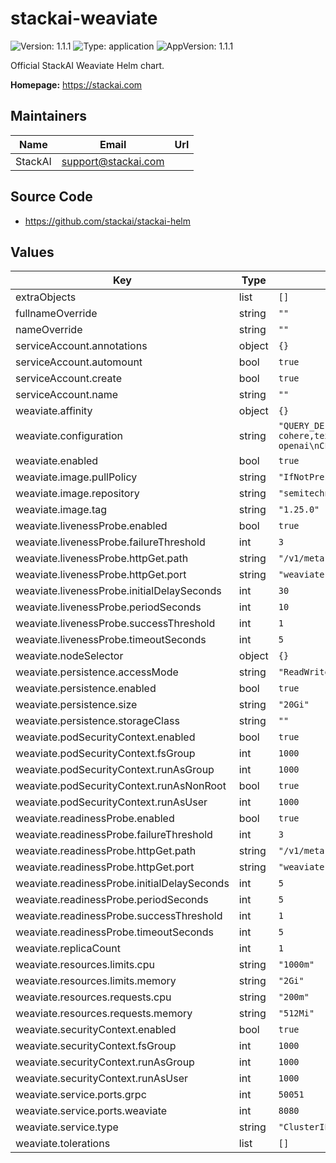# stackai-weaviate

![Version: 1.1.1](https://img.shields.io/badge/Version-1.1.1-informational?style=flat-square) ![Type: application](https://img.shields.io/badge/Type-application-informational?style=flat-square) ![AppVersion: 1.1.1](https://img.shields.io/badge/AppVersion-1.1.1-informational?style=flat-square)

Official StackAI Weaviate Helm chart.

**Homepage:** <https://stackai.com>

## Maintainers

| Name | Email | Url |
| ---- | ------ | --- |
| StackAI | <support@stackai.com> |  |

## Source Code

* <https://github.com/stackai/stackai-helm>

## Values

| Key | Type | Default | Description |
|-----|------|---------|-------------|
| extraObjects | list | `[]` |  |
| fullnameOverride | string | `""` |  |
| nameOverride | string | `""` |  |
| serviceAccount.annotations | object | `{}` |  |
| serviceAccount.automount | bool | `true` |  |
| serviceAccount.create | bool | `true` |  |
| serviceAccount.name | string | `""` |  |
| weaviate.affinity | object | `{}` |  |
| weaviate.configuration | string | `"QUERY_DEFAULTS_LIMIT=25\nAUTHENTICATION_ANONYMOUS_ACCESS_ENABLED=true\nPERSISTENCE_DATA_PATH=./data\nDEFAULT_VECTORIZER_MODULE=none\nENABLE_MODULES=text2vec-cohere,text2vec-huggingface,text2vec-palm,text2vec-openai,generative-openai,generative-cohere,generative-palm,ref2vec-centroid,reranker-cohere,qna-openai\nCLUSTER_HOSTNAME=node1\n"` |  |
| weaviate.enabled | bool | `true` |  |
| weaviate.image.pullPolicy | string | `"IfNotPresent"` |  |
| weaviate.image.repository | string | `"semitechnologies/weaviate"` |  |
| weaviate.image.tag | string | `"1.25.0"` |  |
| weaviate.livenessProbe.enabled | bool | `true` |  |
| weaviate.livenessProbe.failureThreshold | int | `3` |  |
| weaviate.livenessProbe.httpGet.path | string | `"/v1/meta"` |  |
| weaviate.livenessProbe.httpGet.port | string | `"weaviate"` |  |
| weaviate.livenessProbe.initialDelaySeconds | int | `30` |  |
| weaviate.livenessProbe.periodSeconds | int | `10` |  |
| weaviate.livenessProbe.successThreshold | int | `1` |  |
| weaviate.livenessProbe.timeoutSeconds | int | `5` |  |
| weaviate.nodeSelector | object | `{}` |  |
| weaviate.persistence.accessMode | string | `"ReadWriteOnce"` |  |
| weaviate.persistence.enabled | bool | `true` |  |
| weaviate.persistence.size | string | `"20Gi"` |  |
| weaviate.persistence.storageClass | string | `""` |  |
| weaviate.podSecurityContext.enabled | bool | `true` |  |
| weaviate.podSecurityContext.fsGroup | int | `1000` |  |
| weaviate.podSecurityContext.runAsGroup | int | `1000` |  |
| weaviate.podSecurityContext.runAsNonRoot | bool | `true` |  |
| weaviate.podSecurityContext.runAsUser | int | `1000` |  |
| weaviate.readinessProbe.enabled | bool | `true` |  |
| weaviate.readinessProbe.failureThreshold | int | `3` |  |
| weaviate.readinessProbe.httpGet.path | string | `"/v1/meta"` |  |
| weaviate.readinessProbe.httpGet.port | string | `"weaviate"` |  |
| weaviate.readinessProbe.initialDelaySeconds | int | `5` |  |
| weaviate.readinessProbe.periodSeconds | int | `5` |  |
| weaviate.readinessProbe.successThreshold | int | `1` |  |
| weaviate.readinessProbe.timeoutSeconds | int | `5` |  |
| weaviate.replicaCount | int | `1` |  |
| weaviate.resources.limits.cpu | string | `"1000m"` |  |
| weaviate.resources.limits.memory | string | `"2Gi"` |  |
| weaviate.resources.requests.cpu | string | `"200m"` |  |
| weaviate.resources.requests.memory | string | `"512Mi"` |  |
| weaviate.securityContext.enabled | bool | `true` |  |
| weaviate.securityContext.fsGroup | int | `1000` |  |
| weaviate.securityContext.runAsGroup | int | `1000` |  |
| weaviate.securityContext.runAsUser | int | `1000` |  |
| weaviate.service.ports.grpc | int | `50051` |  |
| weaviate.service.ports.weaviate | int | `8080` |  |
| weaviate.service.type | string | `"ClusterIP"` |  |
| weaviate.tolerations | list | `[]` |  |
